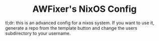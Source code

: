 <h1 align="center"> AWFixer's NixOS Config</h1>

tl;dr: this is an advanced config for a nixos system. If you want to use it, generate a repo from the template button and change the users subdirectory to your username.
